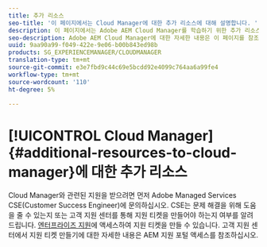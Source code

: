 ```yaml
---
title: 추가 리소스
seo-title: '이 페이지에서는 Cloud Manager에 대한 추가 리소스에 대해 설명합니다. '
description: 이 페이지에서는 Adobe AEM Cloud Manager를 학습하기 위한 추가 리소스를 설명합니다.
seo-description: Adobe AEM Cloud Manager에 대한 자세한 내용은 이 페이지를 참조하십시오.
uuid: 9aa90a99-f049-422e-9e06-b00b843ed98b
products: SG_EXPERIENCEMANAGER/CLOUDMANAGER
translation-type: tm+mt
source-git-commit: e3e7fbd9c44c69e5bcdd92e4099c764aa6a99fe4
workflow-type: tm+mt
source-wordcount: '110'
ht-degree: 5%

---
```



# [!UICONTROL Cloud Manager]{#additional-resources-to-cloud-manager}에 대한 추가 리소스

Cloud Manager와 관련된 지원을 받으려면 먼저 Adobe Managed Services CSE(Customer Success Engineer)에 문의하십시오.
CSE는 문제 해결을 위해 도움을 줄 수 있는지 또는 고객 지원 센터를 통해 지원 티켓을 만들어야 하는지 여부를 알려 드립니다.
[엔터프라이즈 지원](https://helpx.adobe.com/kr/contact/enterprise-support.ec.html)에 액세스하여 지원 티켓을 만들 수 있습니다. 고객 지원 센터에서 지원 티켓 만들기에 대한 자세한 내용은 AEM 지원 포털 액세스를 참조하십시오.

